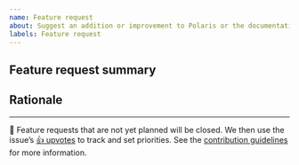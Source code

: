 ```yaml
---
name: Feature request
about: Suggest an addition or improvement to Polaris or the documentation
labels: Feature request
---
```


## Feature request summary

<!--
Write a short description of the feature here ↓
-->

## Rationale

<!--
Explain the benefit of this feature
-->

---

🌟 Feature requests that are not yet planned will be closed. We then use the issue’s [:+1: upvotes](https://help.github.com/articles/about-conversations-on-github/) to track and set priorities. See the [contribution guidelines](https://github.com/Shopify/polaris-react/blob/master/.github/CONTRIBUTING.md) for more information.
